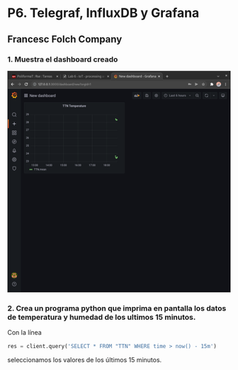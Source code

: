 # P6. Telegraf, InfluxDB y Grafana

## Francesc Folch Company

### 1. Muestra el dashboard creado

<img src="imgs/dashboard.png">

### 2. Crea un programa python que imprima en pantalla los datos de temperatura y humedad de los ultimos 15 minutos.

Con la línea

```Python
res = client.query('SELECT * FROM "TTN" WHERE time > now() - 15m')
```

seleccionamos los valores de los últimos 15 minutos.